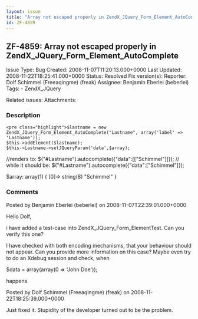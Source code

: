 ```yaml
---
layout: issue
title: "Array not escaped properly in ZendX_JQuery_Form_Element_AutoComplete"
id: ZF-4859
---
```


ZF-4859: Array not escaped properly in ZendX\_JQuery\_Form\_Element\_AutoComplete
---------------------------------------------------------------------------------

 Issue Type: Bug Created: 2008-11-07T11:20:13.000+0000 Last Updated: 2008-11-22T18:25:41.000+0000 Status: Resolved Fix version(s): 
 Reporter:  Dolf Schimmel (Freeaqingme) (freak)  Assignee:  Benjamin Eberlei (beberlei)  Tags: - ZendX\_JQuery
 
 Related issues: 
 Attachments: 
### Description

 
    <pre class="highlight">$lastname = new ZendX_JQuery_Form_Element_AutoComplete("Lastname", array('label' => 'Lastname'));
    $this->addElement($lastname);
    $this->Lastname->setJQueryParam('data',$array);

//renders to: $("#Lastname").autocomplete({"data":[["Schimmel"]]}); // while it should be: $("#Lastname").autocomplete({"data":["Schimmel"]});

$array: array(1) { [0]=> string(8) "Schimmel" }

 

 

### Comments

Posted by Benjamin Eberlei (beberlei) on 2008-11-07T22:39:01.000+0000

Hello Dolf,

i have added a test-case into ZendX\_JQuery\_Form\_ElementTest. Can you verify this one?

I have checked with both encoding mechanisms, that your behaviour should not appear. Can you provide more information on this case? Maybe even try to do an Xdebug session and check, when

$data = array(array(0 => 'John Doe'));

happens.

 

 

Posted by Dolf Schimmel (Freeaqingme) (freak) on 2008-11-22T18:25:39.000+0000

Just fixed it. Stupidity of the developer turned out to be the problem.

 

 